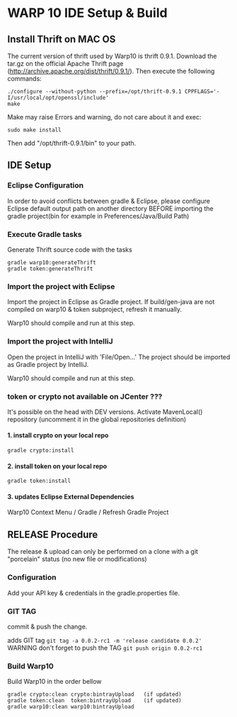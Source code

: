 # WARP 10 IDE Setup & Build  

## Install Thrift on MAC OS
The current version of thrift used by Warp10 is thrift 0.9.1. Download the tar.gz on the official Apache Thrift page (http://archive.apache.org/dist/thrift/0.9.1/). Then execute the following commands: 

	./configure --without-python --prefix=/opt/thrift-0.9.1 CPPFLAGS='-I/usr/local/opt/openssl/include'
	make

Make may raise Errors and warning, do not care about it and exec: 

	sudo make install
  
Then add "/opt/thrift-0.9.1/bin" to your path.

## IDE Setup

### Eclipse Configuration
In order to avoid conflicts between gradle & Eclipse, please configure Eclipse default output path on another directory BEFORE importing the gradle project(bin for example in Preferences/Java/Build Path)

### Execute Gradle tasks
Generate Thrift source code with the tasks

    gradle warp10:generateThrift
    gradle token:generateThrift

### Import the project with Eclipse
Import the project in Eclipse as Gradle project.
If build/gen-java are not compiled on warp10 & token subproject, refresh it manually.

Warp10 should compile and run at this step.

### Import the project with IntelliJ
Open the project in IntelliJ with 'File/Open...'
The project should be imported as Gradle project by IntelliJ.

Warp10 should compile and run at this step.

### token or crypto not available on JCenter ???
It's possible on the head with DEV versions.
Activate MavenLocal() repository (uncomment it in the global repositories definition)

#### 1. install crypto on your local repo

    gradle crypto:install

#### 2. install token on  your local repo

    gradle token:install
    
#### 3. updates Eclipse External Dependencies
Warp10 Context Menu / Gradle / Refresh Gradle Project  

## RELEASE Procedure

The release & upload can only be performed on a clone with a git "porcelain" status (no new file or modifications)

### Configuration

Add your API key & credentials in the gradle.properties file.

### GIT TAG

commit & push the change.

adds GIT tag `git tag -a 0.0.2-rc1 -m 'release candidate 0.0.2'`
WARNING don't forget to push the TAG `git push origin 0.0.2-rc1`

### Build Warp10
Build Warp10 in the order bellow

    gradle crypto:clean crypto:bintrayUpload   (if updated)
    gradle token:clean  token:bintrayUpload    (if updated)
    gradle warp10:clean warp10:bintrayUpload
